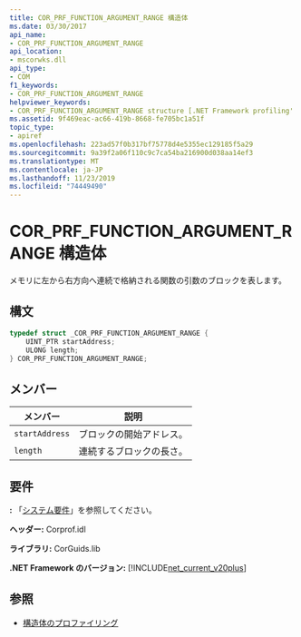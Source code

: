 ```yaml
---
title: COR_PRF_FUNCTION_ARGUMENT_RANGE 構造体
ms.date: 03/30/2017
api_name:
- COR_PRF_FUNCTION_ARGUMENT_RANGE
api_location:
- mscorwks.dll
api_type:
- COM
f1_keywords:
- COR_PRF_FUNCTION_ARGUMENT_RANGE
helpviewer_keywords:
- COR_PRF_FUNCTION_ARGUMENT_RANGE structure [.NET Framework profiling'
ms.assetid: 9f469eac-ac66-419b-8668-fe705bc1a51f
topic_type:
- apiref
ms.openlocfilehash: 223ad57f0b317bf75778d4e5355ec129185f5a29
ms.sourcegitcommit: 9a39f2a06f110c9c7ca54ba216900d038aa14ef3
ms.translationtype: MT
ms.contentlocale: ja-JP
ms.lasthandoff: 11/23/2019
ms.locfileid: "74449490"
---
```

# <a name="cor_prf_function_argument_range-structure"></a>COR_PRF_FUNCTION_ARGUMENT_RANGE 構造体
メモリに左から右方向へ連続で格納される関数の引数のブロックを表します。  
  
## <a name="syntax"></a>構文  
  
```cpp  
typedef struct _COR_PRF_FUNCTION_ARGUMENT_RANGE {  
    UINT_PTR startAddress;  
    ULONG length;  
} COR_PRF_FUNCTION_ARGUMENT_RANGE;  
```  
  
## <a name="members"></a>メンバー  
  
|メンバー|説明|  
|-------------|-----------------|  
|`startAddress`|ブロックの開始アドレス。|  
|`length`|連続するブロックの長さ。|  
  
## <a name="requirements"></a>要件  
 **:** 「[システム要件](../../../../docs/framework/get-started/system-requirements.md)」を参照してください。  
  
 **ヘッダー:** Corprof.idl  
  
 **ライブラリ:** CorGuids.lib  
  
 **.NET Framework のバージョン:** [!INCLUDE[net_current_v20plus](../../../../includes/net-current-v20plus-md.md)]  
  
## <a name="see-also"></a>参照

- [構造体のプロファイリング](../../../../docs/framework/unmanaged-api/profiling/profiling-structures.md)
